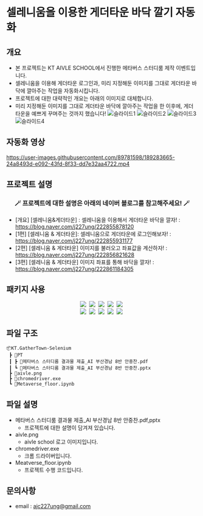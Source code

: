 # 셀레니움을 이용한 게더타운 바닥 깔기 자동화

## 개요
* 본 프로젝트는 KT AIVLE SCHOOL에서 진행한 메타버스 스터디룸 제작 이벤트입니다.
* 셀레니움을 이용해 게더타운 로그인과, 미리 지정해둔 이미지를 그대로 게더타운 바닥에 깔아주는 작업을 자동화시킵니다.
* 프로젝트에 대한 대략적인 개요는 아래의 이미지로 대체합니다.
* 미리 지정해둔 이미지를 그대로 게더타운 바닥에 깔아주는 작업을 한 이후에, 게더타운을 예쁘게 꾸며주는 것까지 했습니다!
![슬라이드1](https://user-images.githubusercontent.com/89781598/189295868-91637130-2e48-4385-9c54-1eebad2b954c.JPG)
![슬라이드2](https://user-images.githubusercontent.com/89781598/189295873-ad0f87fd-155f-4d6c-b310-4b0e85ff23c7.JPG)
![슬라이드3](https://user-images.githubusercontent.com/89781598/189295878-2979a23f-c593-4a05-a8b2-4655af2e47e9.JPG)
![슬라이드4](https://user-images.githubusercontent.com/89781598/189295882-1481d766-693e-4b19-beff-471d466808fa.JPG)

## 자동화 영상
https://user-images.githubusercontent.com/89781598/189283665-24a8493d-e092-43fd-8f33-dd7e32aa4722.mp4

## 프로젝트 설명
<h3 align="center">🪄 프로젝트에 대한 설명은 아래의 네이버 블로그를 참고해주세요! 🪄</h3>

- [개요] [셀레니움&게더타운] : 셀레니움을 이용해서 게더타운 바닥을 깔자! : https://blog.naver.com/j227ung/222855878120
- [1편] [셀레니움 & 게더타운]: 셀레니움으로 게더타운에 로그인해보자! : https://blog.naver.com/j227ung/222855931177
- [2편] [셀레니움 & 게더타운] 이미지를 불러오고 좌표값을 계산하자! : https://blog.naver.com/j227ung/222856821628
- [3편] [셀레니움 & 게더타운] 이미지 좌표를 통해 바닥을 깔자! : https://blog.naver.com/j227ung/222861184305


## 패키지 사용

<p align="center">
  <img src="https://img.shields.io/badge/NumPy-013243?style=flat-square&logo=NumPy&logoColor=white"/></a>&nbsp
  <img src="https://img.shields.io/badge/SciPy-8CAAE6?style=flat-square&logo=SciPy&logoColor=white"/></a>&nbsp
  <img src="https://img.shields.io/badge/scikit-learn-F7931E?style=flat-square&logo=scikit-learn&logoColor=white"/></a>&nbsp
  <img src="https://img.shields.io/badge/OpenCV-5C3EE8?style=flat-square&logo=OpenCV&logoColor=white"/></a>&nbsp
  <img src="https://img.shields.io/badge/Selenium-43B02A?style=flat-square&logo=Selenium&logoColor=white"/></a>&nbsp
  <br>
    <img src="https://img.shields.io/badge/-pyautogui-blue"/></a>&nbsp
    <img src="https://img.shields.io/badge/-matplotlib-blue"/></a>&nbsp
    <img src="https://img.shields.io/badge/-undetected chromedriver-black"/></a>&nbsp
    <img src="https://img.shields.io/badge/-time-black"/></a>&nbsp
    <img src="https://img.shields.io/badge/-PIL-green"/></a>&nbsp
    
</p>

## 파일 구조
```
📦KT.GatherTown-Selenium
 ┣ 📂PT
 ┃ ┣ 📜메타버스 스터디룸 결과물 제출_AI 부산경남 8반 안중찬.pdf
 ┃ ┗ 📜메타버스 스터디룸 결과물 제출_AI 부산경남 8반 안중찬.pptx
 ┣ 📜aivle.png
 ┣ 📜chromedriver.exe
 ┗ 📜Metaverse_floor.ipynb
```

## 파일 설명
- 메타버스 스터디룸 결과물 제출_AI 부산경남 8반 안중찬.pdf,pptx
    - 프로젝트에 대한 설명이 담겨져 있습니다.
- aivle.png
    - aivle school 로고 이미지입니다.
- chromedriver.exe
    - 크롬 드라이버입니다.
- Meatverse_floor.ipynb
    - 프로젝트 수행 코드입니다.

## 문의사항
* email : ajc227ung@gmail.com

